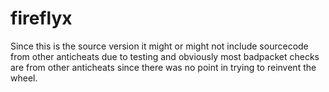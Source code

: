 # fireflyx

Since this is the source version it might or might not include sourcecode from other anticheats due to testing and obviously most badpacket checks are from other anticheats since there was no point in trying to reinvent the wheel.
